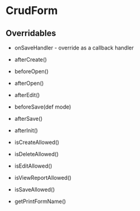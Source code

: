 # CrudForm #

## Overridables ##

- onSaveHandler - override as a callback handler
- afterCreate()
- beforeOpen()
- afterOpen()
- afterEdit()
- beforeSave(def mode)
- afterSave()
- afterInit()

- isCreateAllowed()
- isDeleteAllowed() 
- isEditAllowed()
- isViewReportAllowed()
- isSaveAllowed()
- getPrintFormName()

